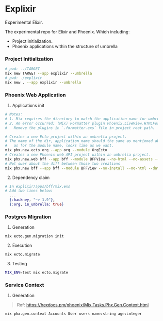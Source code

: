 # Explixir

Experimental Elixir.

The experimental repo for Elixir and Phoenix.
Which including:
- Project initialization.
- Phoenix applications within the structure of umbrella

### Project Initialization
```zsh
# pwd: ../TARGET
mix new TARGET --app explixir --umbrella
# pwd: ./explixir
mix new . --app explixir --umbrella
```

### Phoenix Web Application
1. Applications init
```zsh
# Notes:
# 1. Mix requires the directory to match the application name for umbrella apps.
# 2. An error occurred: (Mix) Formatter plugin Phoenix.LiveView.HTMLFormatter cannot be found
#   Remove the plugins in `.formatter.exs` file in project root path.

# Creates a new Ecto project within an umbrella project.
# The name of the dir, application name should the same as mentioned above,
#   as for the module name, looks like as we want.
mix phx.new.ecto org --app org --module OrgEcto
# Creates a new Phoenix web API project within an umbrella project.
mix phx.new.web bff --app bff --module BFFView --no-html --no-assets --no-esbuild --no-mailer --no-ecto --no-tailwind --no-gettext --no-dashboard
# Not suer about the diff between those two creations
mix phx.new bff --app bff --module BFFView --no-install --no-html --database postgres --no-live --no-assets --no-dashboard --no-mailer
```

2. Dependency claim
```elixir
# In explixir/apps/bff/mix.exs
# Add two lines below:
  ...
  {:hackney, "~> 1.9"},
  {:org, in_umbrella: true}
```

### Postgres Migration
1. Generation
```zsh
mix ecto.gen.migration init
```
2. Execution
```zsh
mix ecto.migrate
```
3. Testing
```zsh
MIX_ENV=test mix ecto.migrate
```

### Service Context
1. Generation
> Ref: https://hexdocs.pm/phoenix/Mix.Tasks.Phx.Gen.Context.html
```zsh
mix phx.gen.context Accounts User users name:string age:integer
```
